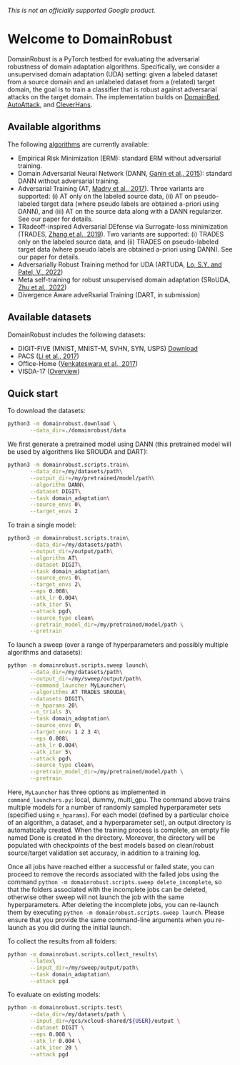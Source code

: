 *This is not an officially supported Google product.*

# Welcome to DomainRobust

DomainRobust is a PyTorch testbed for evaluating the adversarial robustness of
domain adaptation algorithms. Specifically, we consider a unsupervised domain
adaptation (UDA) setting: given a labeled dataset from a source domain and
an unlabeled dataset from a (related) target domain, the goal is to train a
classifier that is robust against adversarial attacks on the target domain.
The implementation builds on [DomainBed](https://github.com/facebookresearch/DomainBed), [AutoAttack](https://github.com/fra31/auto-attack), and [CleverHans](https://github.com/cleverhans-lab/cleverhans).

## Available algorithms

The following [algorithms](domainrobust/algorithms.py) are currently available:

* Empirical Risk Minimization (ERM): standard ERM without adversarial training.
* Domain Adversarial Neural Network (DANN, [Ganin et al., 2015](https://arxiv.org/abs/1505.07818)): standard DANN without adversarial training.
* Adversarial Training (AT, [Madry et al., 2017](https://arxiv.org/abs/1706.06083)). Three variants are supported: (i) AT only on the labeled source data, (ii) AT on pseudo-labeled target data (where pseudo labels are obtained a-priori using DANN), and (iii) AT on the source data along with a DANN regularizer. See our paper for details.
* TRadeoff-inspired Adversarial DEfense via Surrogate-loss minimization (TRADES, [Zhang et al., 2019](https://arxiv.org/abs/1901.08573)). Two variants are supported: (i) TRADES only on the labeled source data, and (ii) TRADES on pseudo-labeled target data (where pseudo labels are obtained a-priori using DANN). See our paper for details.
* Adversarially Robust Training method for UDA (ARTUDA, [Lo, S.Y. and Patel, V., 2022](https://arxiv.org/abs/2202.09300))
* Meta self-training for robust unsupervised domain adaptation (SRoUDA, [Zhu et al., 2022](https://arxiv.org/abs/2212.05917))
* Divergence Aware adveRsarial Training (DART, in submission)

## Available datasets

DomainRobust includes the following datasets:

* DIGIT-FIVE (MNIST, MNIST-M, SVHN, SYN, USPS)
[Download](https://github.com/VisionLearningGroup/VisionLearningGroup.github.io/tree/master/M3SDA/code_MSDA_digit#digit-five-download)
* PACS ([Li et al., 2017](https://arxiv.org/abs/1710.03077))
* Office-Home ([Venkateswara et al., 2017](https://arxiv.org/abs/1706.07522))
* VISDA-17 ([Overview](https://ai.bu.edu/visda-2017/))

## Quick start

To download the datasets:
```sh
python3 -m domainrobust.download \
       --data_dir=./domainrobust/data
```

We first generate a pretrained model using DANN (this pretrained model will be used by algorithms like SROUDA and DART):

```sh
python3 -m domainrobust.scripts.train\
       --data_dir=/my/datasets/path\
       --output_dir=/my/pretrained/model/path\
       --algorithm DANN\
       --dataset DIGIT\
       --task domain_adaptation\
       --source_envs 0\
       --target_envs 2
```

To train a single model:

```sh
python3 -m domainrobust.scripts.train\
       --data_dir=/my/datasets/path\
       --output_dir=/output/path\
       --algorithm AT\
       --dataset DIGIT\
       --task domain_adaptation\
       --source_envs 0\
       --target_envs 2\
       --eps 0.008\
       --atk_lr 0.004\
       --atk_iter 5\
       --attack pgd\
       --source_type clean\
       --pretrain_model_dir=/my/pretrained/model/path \
       --pretrain
```

To launch a sweep (over a range of hyperparameters and possibly multiple algorithms and datasets):

```sh
python -m domainrobust.scripts.sweep launch\
       --data_dir=/my/datasets/path\
       --output_dir=/my/sweep/output/path\
       --command_launcher MyLauncher\
       --algorithms AT TRADES SROUDA\
       --datasets DIGIT\
       --n_hparams 20\
       --n_trials 3\
       --task domain_adaptation\
       --source_envs 0\
       --target_envs 1 2 3 4\
       --eps 0.008\
       --atk_lr 0.004\
       --atk_iter 5\
       --attack pgd\
       --source_type clean\
       --pretrain_model_dir=/my/pretrained/model/path \
       --pretrain
```


Here, `MyLauncher` has three options as implemented in `command_launchers.py`: local, dummy, multi_gpu. The command above trains multiple models for a number of randomly sampled hyperparameter sets (specified using `n_hparams`). For each model (defined by a particular choice of an algorithm, a dataset, and a hyperparameter set), an output directory is automatically created. When the training process is complete, an empty file named Done is created in the directory. Moreover, the directory will be populated with checkpoints of the best models based on clean/robust source/target validation set accuracy, in addition to a training log.

Once all jobs have reached either a successful or failed state, you can proceed to remove the records associated with the failed jobs using the command ``python -m domainrobust.scripts.sweep delete_incomplete``, so that the folders associated with the incomplete jobs can be deleted, otherwise other sweep will not launch the job with the same hyperparameters. After deleting the incomplete jobs, you can re-launch them by executing ``python -m domainrobust.scripts.sweep launch``. Please ensure that you provide the same command-line arguments when you re-launch as you did during the initial launch.

To collect the results from all folders:

````sh
python -m domainrobust.scripts.collect_results\
       --latex\
       --input_dir=/my/sweep/output/path\
       --task domain_adaptation\
       --attack pgd
````

To evaluate on existing models:
````sh
python -m domainrobust.scripts.test\
       --data_dir=/my/datasets/path \
       --input_dir=/gcs/xcloud-shared/${USER}/output \
       --dataset DIGIT \
       --eps 0.008 \
       --atk_lr 0.004 \
       --atk_iter 20 \
       --attack pgd 
````
